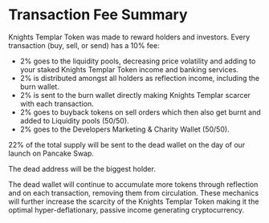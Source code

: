 # Transaction Fee Summary

Knights Templar Token was made to reward holders and investors. Every transaction (buy, sell, or send) has a 10% fee:

* 2% goes to the liquidity pools, decreasing price volatility and adding to your staked Knights Templar Token income and banking services.
* 2% is distributed amongst all holders as reflection income, including the burn wallet.
* 2% is sent to the burn wallet directly making Knights Templar scarcer with each transaction.
* 2% goes to buyback tokens on sell orders which then also get burnt and added to Liquidity pools (50/50).
* 2% goes to the Developers Marketing & Charity Wallet (50/50).

22% of the total supply will be sent to the dead wallet on the day of our launch on Pancake Swap.

The dead address will be the biggest holder.

The dead wallet will continue to accumulate more tokens through reflection and on each transaction, removing them from circulation. These mechanics will further increase the scarcity of the Knights Templar Token making it the optimal hyper-deflationary, passive income generating cryptocurrency.

